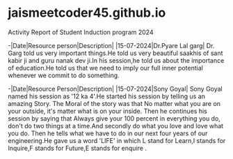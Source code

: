 # jaismeetcoder45.github.io
Activity Report of Student Induction program 2024

-|Date|Resource person|Description|
|15-07-2024|Dr.Pyare Lal garg| Dr. Garg told us very important things.He told us very beautiful saakhis of sant kabir ji and guru nanak dev ji.In his session,he told us about the importance of education.He told us that we need to imply our full inner potential whenever we commit to do something.

-|Date|Resource Person|Description|
|15-07-2024|Sony Goyal| Sony Goyal named his session as '12 ka 4'.He started his session by telling us an amazing Story. The Moral of the story was that No matter what you are on your outside, it's matter what is on your inside. Then he continues his session by saying that Always give your 100 percent in everything you do, don't do two things at a time.And secondly do what you love and love what you do. Then he tells what we have to do in our next four years of our engineering.He gave us a word 'LIFE' in which L stand for Learn,I stands for Inquire,F stands for Future,E stands for enquire .

